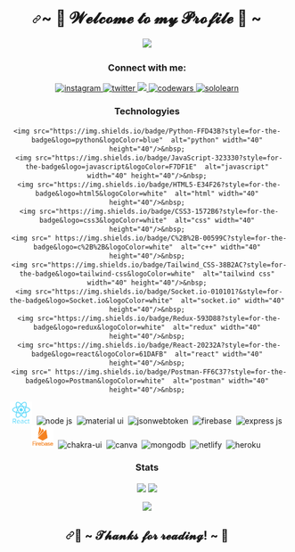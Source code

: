 <h1 align="center" dir="auto"><a id="user-content---𝓦𝓮𝓵𝓬𝓸𝓶𝓮-𝓽𝓸-𝓶𝔂-𝓟𝓻𝓸𝓯𝓲𝓵𝓮--" class="anchor" aria-hidden="true" href="#--𝓦𝓮𝓵𝓬𝓸𝓶𝓮-𝓽𝓸-𝓶𝔂-𝓟𝓻𝓸𝓯𝓲𝓵𝓮--"><svg class="octicon octicon-link" viewBox="0 0 16 16" version="1.1" width="16" height="16" aria-hidden="true"><path fill-rule="evenodd" d="M7.775 3.275a.75.75 0 001.06 1.06l1.25-1.25a2 2 0 112.83 2.83l-2.5 2.5a2 2 0 01-2.83 0 .75.75 0 00-1.06 1.06 3.5 3.5 0 004.95 0l2.5-2.5a3.5 3.5 0 00-4.95-4.95l-1.25 1.25zm-4.69 9.64a2 2 0 010-2.83l2.5-2.5a2 2 0 012.83 0 .75.75 0 001.06-1.06 3.5 3.5 0 00-4.95 0l-2.5 2.5a3.5 3.5 0 004.95 4.95l1.25-1.25a.75.75 0 00-1.06-1.06l-1.25 1.25a2 2 0 01-2.83 0z"></path></svg></a>~ <g-emoji class="g-emoji" alias="sparkling_heart" fallback-src="https://github.githubassets.com/images/icons/emoji/unicode/1f496.png">💖</g-emoji> 𝓦𝓮𝓵𝓬𝓸𝓶𝓮 𝓽𝓸 𝓶𝔂 𝓟𝓻𝓸𝓯𝓲𝓵𝓮 <g-emoji class="g-emoji" alias="sparkling_heart" fallback-src="https://github.githubassets.com/images/icons/emoji/unicode/1f496.png">💖</g-emoji> ~</h1>
<div id="header" align="center">
  <img src="https://media.giphy.com/media/M9gbBd9nbDrOTu1Mqx/giphy.gif" width="100"/>
</div>

 
 <div align="center" dir="auto">
  <h3>Connect with me: </h3>
  <a href="https://www.instagram.com/kyngcoder/" rel="nofollow">
    <img src="https://img.shields.io/badge/Instagram-E4405F?style=for-the-badge&logo=instagram&logoColor=white" alt="instagram" />
  </a>
     
  <a href="https://twitter.com/kyngCoder" rel="nofollow">
    <img src="https://img.shields.io/badge/Twitter-1DA1F2?style=for-the-badge&logo=twitter&logoColor=white" alt="twitter" />
  </a>
 
  <a href="https://www.linkedin.com/in/ricardo-merchant-012307239/" rel="nofollow">
    <img src="https://img.shields.io/badge/LinkedIn-0077B5?style=for-the-badge&logo=linkedin&logoColor=white">
  </a>  
  
   <a href="https://www.codewars.com/users/KyngCoder" rel="nofollow">
    <img src="https://img.shields.io/badge/Codewars-B1361E?style=for-the-badge&logo=Codewars&logoColor=white" alt="codewars" />
  </a>
  
  <a href="https://www.sololearn.com/profile/19109723" rel="nofollow">
    <img src="https://img.shields.io/badge/-Sololearn-3a464b?style=for-the-badge&logo=Sololearn&logoColor=white" alt="sololearn" />
  </a>
  
</div>
  

<div align="center">
  <h3>Technologyies</h3>
  
    <img src="https://img.shields.io/badge/Python-FFD43B?style=for-the-badge&logo=python&logoColor=blue"  alt="python" width="40" height="40"/>&nbsp;
     <img src="https://img.shields.io/badge/JavaScript-323330?style=for-the-badge&logo=javascript&logoColor=F7DF1E"  alt="javascript" width="40" height="40"/>&nbsp;
     <img src="https://img.shields.io/badge/HTML5-E34F26?style=for-the-badge&logo=html5&logoColor=white"  alt="html" width="40" height="40"/>&nbsp;
     <img src="https://img.shields.io/badge/CSS3-1572B6?style=for-the-badge&logo=css3&logoColor=white"  alt="css" width="40" height="40"/>&nbsp;
     <img src="	https://img.shields.io/badge/C%2B%2B-00599C?style=for-the-badge&logo=c%2B%2B&logoColor=white"  alt="c++" width="40" height="40"/>&nbsp;
     <img src="https://img.shields.io/badge/Tailwind_CSS-38B2AC?style=for-the-badge&logo=tailwind-css&logoColor=white"  alt="tailwind css" width="40" height="40"/>&nbsp;
     <img src="https://img.shields.io/badge/Socket.io-010101?&style=for-the-badge&logo=Socket.io&logoColor=white"  alt="socket.io" width="40" height="40"/>&nbsp;
     <img src="https://img.shields.io/badge/Redux-593D88?style=for-the-badge&logo=redux&logoColor=white"  alt="redux" width="40" height="40"/>&nbsp;
     <img src="https://img.shields.io/badge/React-20232A?style=for-the-badge&logo=react&logoColor=61DAFB"  alt="react" width="40" height="40"/>&nbsp;
     <img src="	https://img.shields.io/badge/Postman-FF6C37?style=for-the-badge&logo=Postman&logoColor=white"  alt="postman" width="40" height="40"/>&nbsp;
  <img src="https://github.com/devicons/devicon/blob/master/icons/react/react-original-wordmark.svg" title="React" alt="React" width="40" height="40"/>&nbsp;
  <img src="https://img.shields.io/badge/Node.js-339933?style=for-the-badge&logo=nodedotjs&logoColor=white" alt="node js" width="40" height="40"/>&nbsp;
  <img src="https://img.shields.io/badge/Material%20UI-007FFF?style=for-the-badge&logo=mui&logoColor=white" alt="material ui " width="40" height="40"/>&nbsp;
  <img src="https://img.shields.io/badge/JWT-000000?style=for-the-badge&logo=JSON%20web%20tokens&logoColor=white" alt="jsonwebtoken" width="40" height="40"/>&nbsp;
  <img src='https://img.shields.io/badge/firebase-ffca28?style=for-the-badge&logo=firebase&logoColor=black' alt="firebase" width="40" height="40"/>&nbsp;
  <img src="https://img.shields.io/badge/Express.js-000000?style=for-the-badge&logo=express&logoColor=white" alt="express js" width="40" height="40"/>&nbsp;
  <img src="https://github.com/devicons/devicon/blob/master/icons/firebase/firebase-plain-wordmark.svg" title="Firebase" alt="Firebase" width="40" height="40"/>&nbsp;
  <img src="https://img.shields.io/badge/Chakra--UI-319795?style=for-the-badge&logo=chakra-ui&logoColor=white"  alt="chakra-ui" width="40" height="40"/>&nbsp;
   <img src="https://img.shields.io/badge/Canva-%2300C4CC.svg?&style=for-the-badge&logo=Canva&logoColor=white"  alt="canva" width="40" height="40"/>&nbsp;
    <img src="https://img.shields.io/badge/MongoDB-4EA94B?style=for-the-badge&logo=mongodb&logoColor=white"  alt="mongodb" width="40" height="40"/>&nbsp;
    <img src="https://img.shields.io/badge/Netlify-00C7B7?style=for-the-badge&logo=netlify&logoColor=white"  alt="netlify" width="40" height="40"/>&nbsp;
    <img src="	https://img.shields.io/badge/Heroku-430098?style=for-the-badge&logo=heroku&logoColor=white"  alt="heroku" width="40" height="40"/>&nbsp;
</div>

<div align="center" dir="auto">
  <h3>Stats</h3>
  <img src="https://github-readme-stats.vercel.app/api?username=kyngcoder&show_icons=true&theme=radical" align="center" width="40%" data-canonical-src="https://github-readme-stats.vercel.app/api?username=kyngcoder&amp;show_icons=true&amp;locale=en" style="max-width: 100%;">
  
<img src="https://github-readme-streak-stats.herokuapp.com/?user=kyngcoder" align="center" width="40%" data-canonical-src="https://github-readme-streak-stats.herokuapp.com/?user=kyngcoder" style="max-width: 100%;">
</div>&nbsp


<div align="center">
<img src="https://github-profile-trophy.vercel.app/?username=kyngcoder" style="max-width:100%"; />
</div>
  



<h2 align="center" dir="auto"><a id="user-content---𝓣𝓱𝓪𝓷𝓴𝓼-𝓯𝓸𝓻-𝓻𝓮𝓪𝓭𝓲𝓷𝓰--" class="anchor" aria-hidden="true" href="#--𝓣𝓱𝓪𝓷𝓴𝓼-𝓯𝓸𝓻-𝓻𝓮𝓪𝓭𝓲𝓷𝓰--"><svg class="octicon octicon-link" viewBox="0 0 16 16" version="1.1" width="16" height="16" aria-hidden="true"><path fill-rule="evenodd" d="M7.775 3.275a.75.75 0 001.06 1.06l1.25-1.25a2 2 0 112.83 2.83l-2.5 2.5a2 2 0 01-2.83 0 .75.75 0 00-1.06 1.06 3.5 3.5 0 004.95 0l2.5-2.5a3.5 3.5 0 00-4.95-4.95l-1.25 1.25zm-4.69 9.64a2 2 0 010-2.83l2.5-2.5a2 2 0 012.83 0 .75.75 0 001.06-1.06 3.5 3.5 0 00-4.95 0l-2.5 2.5a3.5 3.5 0 004.95 4.95l1.25-1.25a.75.75 0 00-1.06-1.06l-1.25 1.25a2 2 0 01-2.83 0z"></path></svg></a><g-emoji class="g-emoji" alias="sparkling_heart" fallback-src="https://github.githubassets.com/images/icons/emoji/unicode/1f496.png">💖</g-emoji> ~ 𝓣𝓱𝓪𝓷𝓴𝓼 𝓯𝓸𝓻 𝓻𝓮𝓪𝓭𝓲𝓷𝓰! ~ <g-emoji class="g-emoji" alias="sparkling_heart" fallback-src="https://github.githubassets.com/images/icons/emoji/unicode/1f496.png">💖</g-emoji></h2>

</div>
